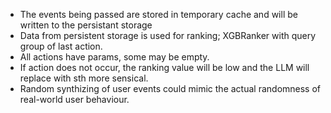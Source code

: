 - The events being passed are stored in temporary cache and will be written to the persistant storage
- Data from persistent storage is used for ranking; XGBRanker with query group of last action.
- All actions have params, some may be empty.
- If action does not occur, the ranking value will be low and the LLM will replace with sth more sensical.
- Random synthizing of user events could mimic the actual randomness of real-world user behaviour.
